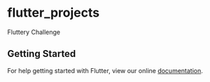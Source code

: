 # flutter_projects

Fluttery Challenge

## Getting Started

For help getting started with Flutter, view our online
[documentation](https://flutter.io/).
